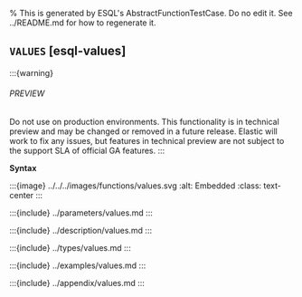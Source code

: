 % This is generated by ESQL's AbstractFunctionTestCase. Do no edit it. See ../README.md for how to regenerate it.

## `VALUES` [esql-values]
:::{warning}
###### PREVIEW 

Do not use on production environments. This functionality is in technical preview and
may be changed or removed in a future release. Elastic will work to fix any issues, but features in technical preview
are not subject to the support SLA of official GA features.
:::

**Syntax**

:::{image} ../../../images/functions/values.svg
:alt: Embedded
:class: text-center
:::


:::{include} ../parameters/values.md
:::

:::{include} ../description/values.md
:::

:::{include} ../types/values.md
:::

:::{include} ../examples/values.md
:::

:::{include} ../appendix/values.md
:::
